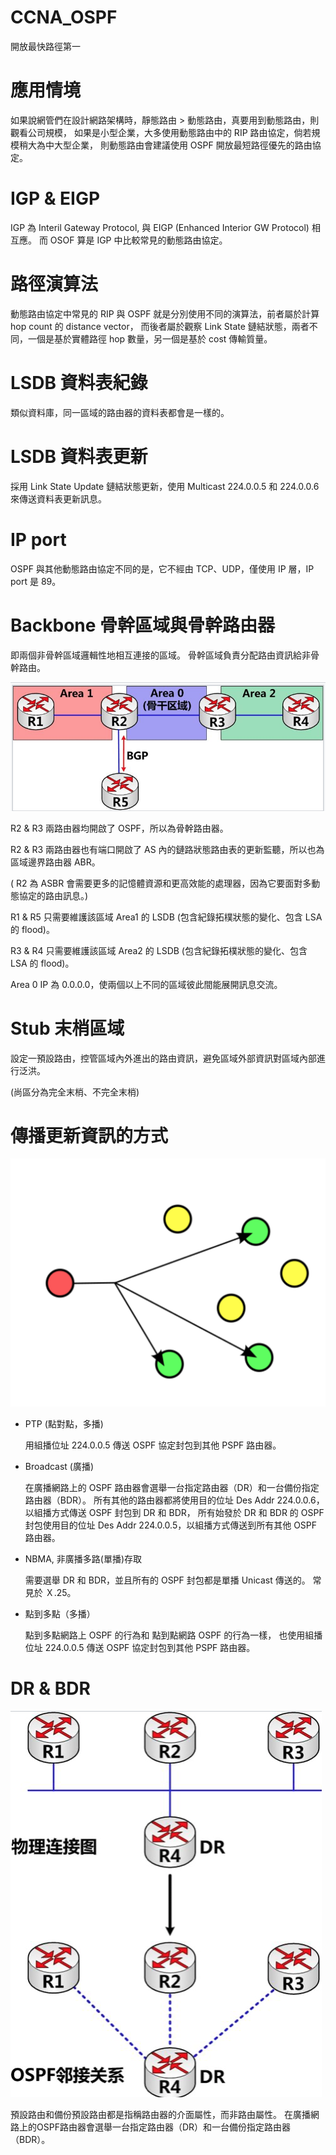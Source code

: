 # CCNA_OSPF
開放最快路徑第一

# 應用情境

如果說網管們在設計網路架構時，靜態路由 > 動態路由，真要用到動態路由，則觀看公司規模，
如果是小型企業，大多使用動態路由中的 RIP 路由協定，倘若規模稍大為中大型企業，
則動態路由會建議使用 OSPF 開放最短路徑優先的路由協定。

# IGP & EIGP

IGP 為 Interil Gateway Protocol, 與 EIGP (Enhanced Interior GW Protocol) 相互應。
而 OSOF 算是 IGP 中比較常見的動態路由協定。

# 路徑演算法

動態路由協定中常見的 RIP 與 OSPF 就是分別使用不同的演算法，前者屬於計算 hop count 的 distance vector，
而後者屬於觀察 Link State 鏈結狀態，兩者不同，一個是基於實體路徑 hop 數量，另一個是基於 cost 傳輸質量。

# LSDB 資料表紀錄

類似資料庫，同一區域的路由器的資料表都會是一樣的。

# LSDB 資料表更新

採用 Link State Update 鏈結狀態更新，使用 Multicast 224.0.0.5 和 224.0.0.6 來傳送資料表更新訊息。

# IP port

OSPF 與其他動態路由協定不同的是，它不經由 TCP、UDP，僅使用 IP 層，IP port 是 89。

# Backbone 骨幹區域與骨幹路由器

即兩個非骨幹區域邏輯性地相互連接的區域。
骨幹區域負責分配路由資訊給非骨幹路由。


![ospf](https://raw.githubusercontent.com/QueenieCplusplus/CCNA2020_OSPF/master/ASBR.png)


R2 & R3 兩路由器均開啟了 OSPF，所以為骨幹路由器。

R2 & R3 兩路由器也有端口開啟了 AS 內的鏈路狀態路由表的更新監聽，所以也為區域邊界路由器 ABR。

( R2 為 ASBR 會需要更多的記憶體資源和更高效能的處理器，因為它要面對多動態協定的路由訊息。)

R1 & R5 只需要維護該區域 Area1 的 LSDB (包含紀錄拓樸狀態的變化、包含 LSA 的 flood)。

R3 & R4 只需要維護該區域 Area2 的 LSDB (包含紀錄拓樸狀態的變化、包含 LSA 的 flood)。

Area 0 IP 為 0.0.0.0，使兩個以上不同的區域彼此間能展開訊息交流。

# Stub 末梢區域

設定一預設路由，控管區域內外進出的路由資訊，避免區域外部資訊對區域內部進行泛洪。

(尚區分為完全末梢、不完全末梢)

# 傳播更新資訊的方式


![multicast](https://raw.githubusercontent.com/QueenieCplusplus/CCNA2020_OSPF/master/multicast.png)


* PTP (點對點，多播)

  用組播位址 224.0.0.5 傳送 OSPF 協定封包到其他 PSPF 路由器。

* Broadcast (廣播)

  在廣播網路上的 OSPF 路由器會選舉一台指定路由器（DR）和一台備份指定路由器（BDR）。
  所有其他的路由器都將使用目的位址 Des Addr 224.0.0.6，以組播方式傳送 OSPF 封包到 DR 和 BDR，
  所有始發於 DR 和 BDR 的 OSPF 封包使用目的位址 Des Addr 224.0.0.5，以組播方式傳送到所有其他 OSPF 路由器。

* NBMA, 非廣播多路(單播)存取

  需要選舉 DR 和 BDR，並且所有的 OSPF 封包都是單播 Unicast 傳送的。
  常見於 Ｘ.25。

* 點到多點（多播）

  點到多點網路上 OSPF 的行為和 點到點網路 OSPF 的行為一樣，
  也使用組播位址 224.0.0.5 傳送 OSPF 協定封包到其他 PSPF 路由器。

# DR & BDR

![dr](https://raw.githubusercontent.com/QueenieCplusplus/CCNA2020_OSPF/master/DR.png)

預設路由和備份預設路由都是指稱路由器的介面屬性，而非路由屬性。
在廣播網路上的OSPF路由器會選舉一台指定路由器（DR）和一台備份指定路由器（BDR）。





